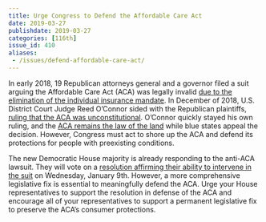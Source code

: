 ```yaml
---
title: Urge Congress to Defend the Affordable Care Act 
date: 2019-03-27
publishdate: 2019-03-27
categories: [116th]
issue_id: 410
aliases:
 - /issues/defend-affordable-care-act/
---
```

In early 2018, 19 Republican attorneys general and a governor filed a suit arguing the Affordable Care Act (ACA) was legally invalid [due to the elimination of the individual insurance mandate](https://www.npr.org/sections/health-shots/2018/12/14/677002085/texas-judge-rules-affordable-care-act-unconstitutional-but-supporters-vow-to-app). In December of 2018, U.S. District Court Judge Reed O’Connor sided with the Republican plaintiffs, [ruling that the ACA was unconstitutional](https://www.npr.org/2018/12/14/677000626/federal-judge-strikes-down-affordable-care-act-as-unconstitutional). O’Connor quickly stayed his own ruling, and the [ACA remains the law of the land](https://www.npr.org/2018/12/31/681098715/the-affordable-care-act-can-stay-in-effect-while-under-appeal-judge-says) while blue states appeal the decision. However, Congress must act to shore up the ACA and defend its protections for people with preexisting conditions. 

The new Democratic House majority is already responding to the anti-ACA lawsuit. They will vote on a [resolution affirming their ability to intervene in the suit](https://www.cnn.com/2019/01/02/politics/new-house-rules-democrats-obamacare-aca/index.html) on Wednesday, January 9th. However, a more comprehensive legislative fix is essential to meaningfully defend the ACA. Urge your House representatives to support the resolution in defense of the ACA and encourage all of your representatives to support a permanent legislative fix to preserve the ACA’s consumer protections. 